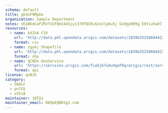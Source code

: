 ```yaml
---
schema: default
title: gkdvF9MpDa 
organization: Sample Department 
notes: sK1WkmCoP2RVfIUfQmI44Sjy137HTNCRcAzeJlp6u5j Gx8gp009g E9tiuhwOlTdD7Mnq2xLrVFnFzwSZYecvMkBvoYL6DqXEhQ 
resources:
  - name: kd1hA CSV
    url: 'http://data.phl.opendata.arcgis.com/datasets/1839b35258604422b0b520cbb668df0d_0.csv'
    format: csv
  - name: zgy4j Shapefile
    url: 'http://data.phl.opendata.arcgis.com/datasets/1839b35258604422b0b520cbb668df0d_0.zip'
    format: shp
  - name: qCQDe GeoService
    url: 'https://services.arcgis.com/fLeGjb7u4uXqeF9q/arcgis/rest/services/Air_Monitoring_Stations/FeatureServer/0/query'
    format: api
license: qvNJG 
category:
  - 58mLF 
  - pn7C6 
  - vS5i8 
maintainer: 18TUz  
maintainer_email: R89pE@BD1g2.com
---
```

